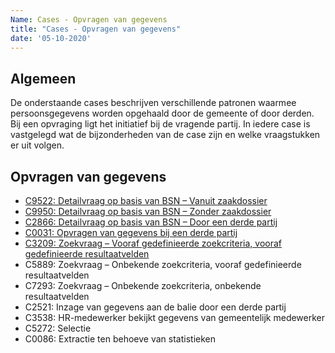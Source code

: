 ```yaml
---
Name: Cases - Opvragen van gegevens
title: "Cases - Opvragen van gegevens"
date: '05-10-2020'
---
```


## Algemeen
De onderstaande cases beschrijven verschillende patronen waarmee persoonsgegevens worden opgehaald door de gemeente of door derden. Bij een opvraging ligt het initiatief bij de vragende partij. In iedere case is vastgelegd wat de bijzonderheden van de case zijn en welke vraagstukken er uit volgen. 

## Opvragen van gegevens
- [C9522: Detailvraag op basis van BSN – Vanuit zaakdossier](./../artefacten/9522.md)
- [C9950: Detailvraag op basis van BSN – Zonder zaakdossier](./../artefacten/9950.md)
- [C2866: Detailvraag op basis van BSN – Door een derde partij](./../artefacten/2866.md)
- [C0031: Opvragen van gegevens bij een derde partij](../artefacten/0031.md)
- [C3209: Zoekvraag – Vooraf gedefinieerde zoekcriteria, vooraf gedefinieerde resultaatvelden](./../artefacten/3209.md)
- C5889: Zoekvraag – Onbekende zoekcriteria, vooraf gedefinieerde resultaatvelden
- C7293: Zoekvraag – Onbekende zoekcriteria, onbekende resultaatvelden
- C2521: Inzage van gegevens aan de balie door een derde partij
- C3538: HR-medewerker bekijkt gegevens van gemeentelijk medewerker
- C5272: Selectie
- C0086: Extractie ten behoeve van statistieken
